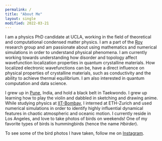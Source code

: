 ```yaml
---
permalink: /
title: "About Me"
layout: single
modified: 2022-03-21
---
```


I am a physics PhD candidate at UCLA, working in the field of theoretical and computational condensed matter physics. I am a part of the [Roy](https://cmt-roy.physics.ucla.edu/content/rahul-roy) research group and am passionate about using mathematics and numerical simulations in order to understand physical phenomena. I am currently working towards understanding how disorder and topology affect wavefunction localization properties in quantum crystalline materials. How localized electronic wavefunctions can be, have a direct influence on physical properties of crystalline materials, such as conductivity and the ability to achieve thermal equilibrium. I am also interested in quantum computation and data science.

I grew up in [Pune](https://en.wikipedia.org/wiki/Pune), India, and hold a black belt in Taekwondo. I grew up learning how to play the violin and dabbled in sketching and drawing anime. While studying physics at [IIT-Bombay](https://en.wikipedia.org/wiki/IIT_Bombay), I interned at ETH-Zurich and used numerical simulations in order to identify highly influential dynamical features in chaotic atmospheric and oceanic motion. I currently reside in Los Angeles, and love to take photos of birds on weekends! One of my favorite types of birds is hummingbirds (hence the name _Hbirder_).

To see some of the bird photos I have taken, follow me on [Instagram](https://www.instagram.com/birds.are.lit/). 
